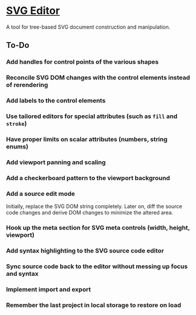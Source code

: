 # [SVG Editor](https://tomashubelbauer.github.io/svg-editor)

A tool for tree-based SVG document construction and manipulation.

## To-Do

### Add handles for control points of the various shapes

### Reconcile SVG DOM changes with the control elements instead of rerendering

### Add labels to the control elements

### Use tailored editors for special attributes (such as `fill` and `stroke`)

### Have proper limits on scalar attributes (numbers, string enums)

### Add viewport panning and scaling

### Add a checkerboard pattern to the viewport background

### Add a source edit mode

Initially, replace the SVG DOM string completely. Later on, diff the source code
changes and derive DOM changes to minimize the altered area.

### Hook up the meta section for SVG meta controls (width, height, viewport)

### Add syntax highlighting to the SVG source code editor

### Sync source code back to the editor without messing up focus and syntax

### Implement import and export

### Remember the last project in local storage to restore on load
